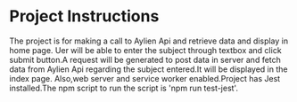 # Project Instructions

The project is for making a call to Aylien Api and retrieve data and display in home page.
Uer will be able to enter the subject through  textbox and click submit button.A request will be generated to post data in server and fetch data from Aylien Api regarding the subject entered.It will be displayed in the index page.
Also,web server and service worker enabled.Project has Jest installed.The npm script to run the script is 'npm run test-jest'.

